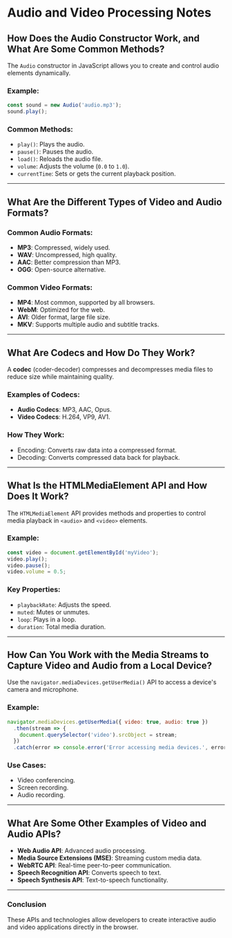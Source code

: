 # Audio and Video Processing Notes

## How Does the Audio Constructor Work, and What Are Some Common Methods?
The `Audio` constructor in JavaScript allows you to create and control audio elements dynamically.

### Example:
```javascript
const sound = new Audio('audio.mp3');
sound.play();
```

### Common Methods:
- `play()`: Plays the audio.
- `pause()`: Pauses the audio.
- `load()`: Reloads the audio file.
- `volume`: Adjusts the volume (`0.0` to `1.0`).
- `currentTime`: Sets or gets the current playback position.

---

## What Are the Different Types of Video and Audio Formats?

### Common Audio Formats:
- **MP3**: Compressed, widely used.
- **WAV**: Uncompressed, high quality.
- **AAC**: Better compression than MP3.
- **OGG**: Open-source alternative.

### Common Video Formats:
- **MP4**: Most common, supported by all browsers.
- **WebM**: Optimized for the web.
- **AVI**: Older format, large file size.
- **MKV**: Supports multiple audio and subtitle tracks.

---

## What Are Codecs and How Do They Work?
A **codec** (coder-decoder) compresses and decompresses media files to reduce size while maintaining quality.

### Examples of Codecs:
- **Audio Codecs**: MP3, AAC, Opus.
- **Video Codecs**: H.264, VP9, AV1.

### How They Work:
- Encoding: Converts raw data into a compressed format.
- Decoding: Converts compressed data back for playback.

---

## What Is the HTMLMediaElement API and How Does It Work?
The `HTMLMediaElement` API provides methods and properties to control media playback in `<audio>` and `<video>` elements.

### Example:
```javascript
const video = document.getElementById('myVideo');
video.play();
video.pause();
video.volume = 0.5;
```

### Key Properties:
- `playbackRate`: Adjusts the speed.
- `muted`: Mutes or unmutes.
- `loop`: Plays in a loop.
- `duration`: Total media duration.

---

## How Can You Work with the Media Streams to Capture Video and Audio from a Local Device?
Use the `navigator.mediaDevices.getUserMedia()` API to access a device's camera and microphone.

### Example:
```javascript
navigator.mediaDevices.getUserMedia({ video: true, audio: true })
  .then(stream => {
    document.querySelector('video').srcObject = stream;
  })
  .catch(error => console.error('Error accessing media devices.', error));
```

### Use Cases:
- Video conferencing.
- Screen recording.
- Audio recording.

---

## What Are Some Other Examples of Video and Audio APIs?
- **Web Audio API**: Advanced audio processing.
- **Media Source Extensions (MSE)**: Streaming custom media data.
- **WebRTC API**: Real-time peer-to-peer communication.
- **Speech Recognition API**: Converts speech to text.
- **Speech Synthesis API**: Text-to-speech functionality.

---

### Conclusion
These APIs and technologies allow developers to create interactive audio and video applications directly in the browser.

